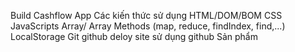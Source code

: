 Build Cashflow App
Các kiến thức sử dụng
HTML/DOM/BOM
CSS
JavaScripts
Array/ Array Methods (map, reduce, findIndex, find,...)
LocalStorage
Git
github
deloy site sử dụng github
Sản phẩm

